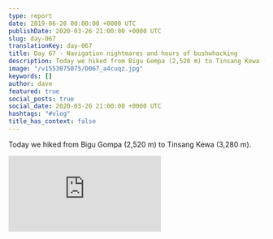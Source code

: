 ```yaml
---
type: report
date: 2019-06-20 00:00:00 +0000 UTC
publishDate: 2020-03-26 21:00:00 +0000 UTC
slug: day-067
translationKey: day-067
title: Day 67 - Navigation nightmares and hours of bushwhacking
description: Today we hiked from Bigu Gompa (2,520 m) to Tinsang Kewa (3,280 m).
image: "/v1553075075/D067_a4cuqz.jpg"
keywords: []
author: dave
featured: true
social_posts: true
social_date: 2020-03-26 21:00:00 +0000 UTC
hashtags: "#vlog"
title_has_context: false
---
```


Today we hiked from Bigu Gompa (2,520 m) to Tinsang Kewa (3,280 m).

<iframe class="youtube75" src="https://www.youtube.com/embed/_j412bYPNF8" frameborder="0" allow="accelerometer; autoplay; encrypted-media; gyroscope; picture-in-picture" allowfullscreen></iframe>


